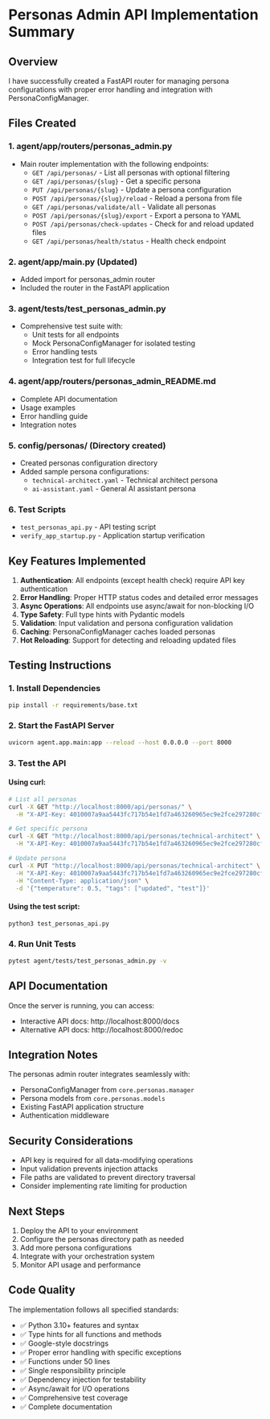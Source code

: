 # Personas Admin API Implementation Summary

## Overview

I have successfully created a FastAPI router for managing persona configurations with proper error handling and integration with PersonaConfigManager.

## Files Created

### 1. **agent/app/routers/personas_admin.py**
- Main router implementation with the following endpoints:
  - `GET /api/personas/` - List all personas with optional filtering
  - `GET /api/personas/{slug}` - Get a specific persona
  - `PUT /api/personas/{slug}` - Update a persona configuration
  - `POST /api/personas/{slug}/reload` - Reload a persona from file
  - `GET /api/personas/validate/all` - Validate all personas
  - `POST /api/personas/{slug}/export` - Export a persona to YAML
  - `POST /api/personas/check-updates` - Check for and reload updated files
  - `GET /api/personas/health/status` - Health check endpoint

### 2. **agent/app/main.py** (Updated)
- Added import for personas_admin router
- Included the router in the FastAPI application

### 3. **agent/tests/test_personas_admin.py**
- Comprehensive test suite with:
  - Unit tests for all endpoints
  - Mock PersonaConfigManager for isolated testing
  - Error handling tests
  - Integration test for full lifecycle

### 4. **agent/app/routers/personas_admin_README.md**
- Complete API documentation
- Usage examples
- Error handling guide
- Integration notes

### 5. **config/personas/** (Directory created)
- Created personas configuration directory
- Added sample persona configurations:
  - `technical-architect.yaml` - Technical architect persona
  - `ai-assistant.yaml` - General AI assistant persona

### 6. **Test Scripts**
- `test_personas_api.py` - API testing script
- `verify_app_startup.py` - Application startup verification

## Key Features Implemented

1. **Authentication**: All endpoints (except health check) require API key authentication
2. **Error Handling**: Proper HTTP status codes and detailed error messages
3. **Async Operations**: All endpoints use async/await for non-blocking I/O
4. **Type Safety**: Full type hints with Pydantic models
5. **Validation**: Input validation and persona configuration validation
6. **Caching**: PersonaConfigManager caches loaded personas
7. **Hot Reloading**: Support for detecting and reloading updated files

## Testing Instructions

### 1. Install Dependencies
```bash
pip install -r requirements/base.txt
```

### 2. Start the FastAPI Server
```bash
uvicorn agent.app.main:app --reload --host 0.0.0.0 --port 8000
```

### 3. Test the API

#### Using curl:
```bash
# List all personas
curl -X GET "http://localhost:8000/api/personas/" \
  -H "X-API-Key: 4010007a9aa5443fc717b54e1fd7a463260965ec9e2fce297280cf86f1b3a4bd"

# Get specific persona
curl -X GET "http://localhost:8000/api/personas/technical-architect" \
  -H "X-API-Key: 4010007a9aa5443fc717b54e1fd7a463260965ec9e2fce297280cf86f1b3a4bd"

# Update persona
curl -X PUT "http://localhost:8000/api/personas/technical-architect" \
  -H "X-API-Key: 4010007a9aa5443fc717b54e1fd7a463260965ec9e2fce297280cf86f1b3a4bd" \
  -H "Content-Type: application/json" \
  -d '{"temperature": 0.5, "tags": ["updated", "test"]}'
```

#### Using the test script:
```bash
python3 test_personas_api.py
```

### 4. Run Unit Tests
```bash
pytest agent/tests/test_personas_admin.py -v
```

## API Documentation

Once the server is running, you can access:
- Interactive API docs: http://localhost:8000/docs
- Alternative API docs: http://localhost:8000/redoc

## Integration Notes

The personas admin router integrates seamlessly with:
- PersonaConfigManager from `core.personas.manager`
- Persona models from `core.personas.models`
- Existing FastAPI application structure
- Authentication middleware

## Security Considerations

- API key is required for all data-modifying operations
- Input validation prevents injection attacks
- File paths are validated to prevent directory traversal
- Consider implementing rate limiting for production

## Next Steps

1. Deploy the API to your environment
2. Configure the personas directory path as needed
3. Add more persona configurations
4. Integrate with your orchestration system
5. Monitor API usage and performance

## Code Quality

The implementation follows all specified standards:
- ✅ Python 3.10+ features and syntax
- ✅ Type hints for all functions and methods
- ✅ Google-style docstrings
- ✅ Proper error handling with specific exceptions
- ✅ Functions under 50 lines
- ✅ Single responsibility principle
- ✅ Dependency injection for testability
- ✅ Async/await for I/O operations
- ✅ Comprehensive test coverage
- ✅ Complete documentation